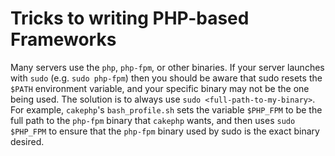 # Tricks to writing PHP-based Frameworks

Many servers use the `php`, `php-fpm`, or other binaries. If your
server launches with `sudo` (e.g. `sudo php-fpm`) then you should be 
aware that sudo resets the `$PATH` environment variable, and your 
specific binary may not be the one being used. The solution is to 
always use `sudo <full-path-to-my-binary>`. For example, `cakephp`'s
`bash_profile.sh` sets the variable `$PHP_FPM` to be the full path 
to the `php-fpm` binary that `cakephp` wants, and then uses `sudo $PHP_FPM`
to ensure that the `php-fpm` binary used by sudo is the exact binary 
desired. 